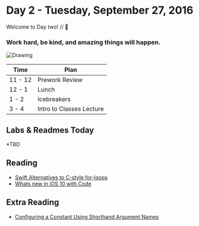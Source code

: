 # Day 2 - Tuesday, September 27, 2016

Welcome to Day two! // :blue_heart:

### Work hard, be kind, and amazing things will happen.

![Drawing](https://media.giphy.com/media/xT8qBdemIGlrdIEr1S/giphy.gif)

Time        |   Plan   |
----------------|-------
11 - 12          | Prework Review
12 - 1    | Lunch
1 - 2     | Icebreakers
3 - 4     | Intro to Classes Lecture

## Labs & Readmes Today

  *TBD

## Reading


* [Swift Alternatives to C-style for-loops](https://www.natashatherobot.com/swift-alternatives-to-c-style-for-loops/)
* [Whats new in iOS 10 with Code](https://github.com/shu223/iOS-10-Sampler)

## Extra Reading

* [Configuring a Constant Using Shorthand Argument Names](https://www.natashatherobot.com/swift-configuring-a-constant-using-shorthand-argument-names/)
<br>


